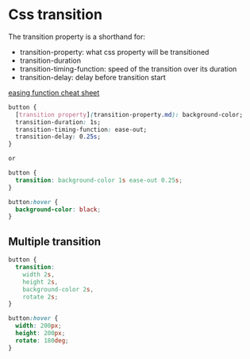 # Css transition

The transition property is a shorthand for:

- transition-property: what css property will be transitioned
- transition-duration
- transition-timing-function: speed of the transition over its duration
- transition-delay: delay before transition start

[easing function cheat sheet](https://easings.net/)

```css
button {
  [transition property](transition-property.md): background-color;
  transition-duration: 1s;
  transition-timing-function: ease-out;
  transition-delay: 0.25s;
}

or

button {
  transition: background-color 1s ease-out 0.25s;
}

button:hover {
  background-color: black;
}
```

## Multiple transition

```css
button {
  transition:
    width 2s,
    height 2s,
    background-color 2s,
    rotate 2s;
}

button:hover {
  width: 200px;
  height: 200px;
  rotate: 180deg;
}
```
